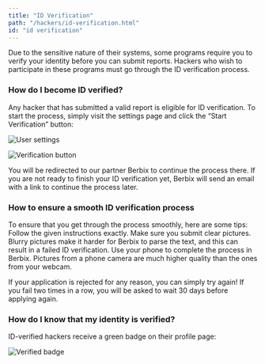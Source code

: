 ```yaml
---
title: "ID Verification"
path: "/hackers/id-verification.html"
id: "id verification"
---
```


Due to the sensitive nature of their systems, some programs require you to verify your identity before you can submit reports. Hackers who wish to participate in these programs must go through the ID verification process.

### How do I become ID verified?

Any hacker that has submitted a valid report is eligible for ID verification. To start the process, simply visit the settings page and click the “Start Verification” button:

![User settings](/images/id-verification-1.png)

![Verification button](/images/id-verification-2.png)

You will be redirected to our partner Berbix to continue the process there. If you are not ready to finish your ID verification yet, Berbix will send an email with a link to continue the process later.

### How to ensure a smooth ID verification process

To ensure that you get through the process smoothly, here are some tips:
Follow the given instructions exactly.
Make sure you submit clear pictures. Blurry pictures make it harder for Berbix to parse the text, and this can result in a failed ID verification.
Use your phone to complete the process in Berbix. Pictures from a phone camera are much higher quality than the ones from your webcam.

If your application is rejected for any reason, you can simply try again! If you fail two times in a row, you will be asked to wait 30 days before applying again.

### How do I know that my identity is verified?

ID-verified hackers receive a green badge on their profile page:

![Verified badge](/images/id-verification-3.png)
